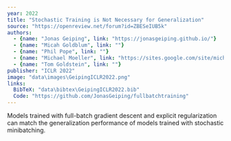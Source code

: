 ```yaml
---
year: 2022
title: "Stochastic Training is Not Necessary for Generalization"
source: "https://openreview.net/forum?id=ZBESeIUB5k"
authors:
  - {name: "Jonas Geiping", link: "https://jonasgeiping.github.io/"}
  - {name: "Micah Goldblum", link: ""}
  - {name: "Phil Pope", link: ""}
  - {name: "Michael Moeller", link: "https://sites.google.com/site/michaelmoellermath"}
  - {name: "Tom Goldstein", link: ""}
publisher: "ICLR 2022"
image: "data\images\GeipingICLR2022.png"
links:
  BibTeX: "data\bibtex\GeipingICLR2022.bib"
  Code: "https://github.com/JonasGeiping/fullbatchtraining"
---
```

Models trained with full-batch gradient descent and explicit regularization can match the generalization performance of models trained with stochastic minibatching.
